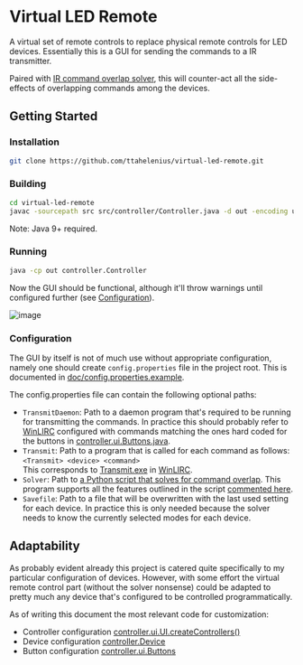 # **Virtual LED Remote**

A virtual set of remote controls to replace physical remote controls for LED devices. Essentially this is a GUI for sending the commands to a IR transmitter.

Paired with [IR command overlap solver](https://github.com/ttahelenius/ir-command-overlap-solver), this will counter-act all the side-effects of overlapping commands among the devices.

## **Getting Started**

### **Installation**

```bash
git clone https://github.com/ttahelenius/virtual-led-remote.git
```

### **Building**

```bash
cd virtual-led-remote
javac -sourcepath src src/controller/Controller.java -d out -encoding utf-8
```

Note: Java 9+ required.

### **Running**

```bash
java -cp out controller.Controller
```

Now the GUI should be functional, although it'll throw warnings until configured further (see [Configuration](#configuration)).

![image](https://github.com/user-attachments/assets/b914f56b-bfee-4a47-a387-8124363e66ef)

### **Configuration**

The GUI by itself is not of much use without appropriate configuration, namely one should create ```config.properties``` file in the project root. This is documented
in [doc/config.properties.example](https://github.com/ttahelenius/virtual-led-remote/tree/main/doc).

The config.properties file can contain the following optional paths:
* ```TransmitDaemon```: Path to a daemon program that's required to be running for transmitting the commands. In practice this should probably refer to [WinLIRC](https://github.com/leg0/WinLIRC) configured with commands matching the ones hard coded for the buttons in [controller.ui.Buttons.java](https://github.com/ttahelenius/virtual-led-remote/blob/main/src/controller/ui/Buttons.java).
* ```Transmit```: Path to a program that is called for each command as follows: ```<Transmit> <device> <command>``` <br />
  This corresponds to [Transmit.exe](https://github.com/leg0/WinLIRC/tree/master/Tools/Transmit) in [WinLIRC](https://github.com/leg0/WinLIRC).
* ```Solver```: Path to [a Python script that solves for command overlap](https://github.com/ttahelenius/ir-command-overlap-solver). This program supports all the features outlined in the script [commented here](https://github.com/ttahelenius/ir-command-overlap-solver/blob/main/main.py).
* ```Savefile```: Path to a file that will be overwritten with the last used setting for each device. In practice this is only needed because the solver needs to know the currently selected modes for each device.

## Adaptability

As probably evident already this project is catered quite specifically to my particular configuration of devices. However, with some effort the virtual remote control part (without the solver nonsense) could be adapted to
pretty much any device that's configured to be controlled programmatically.

As of writing this document the most relevant code for customization:
* Controller configuration [controller.ui.UI.createControllers()](https://github.com/ttahelenius/virtual-led-remote/blob/main/src/controller/ui/UI.java#L114)
* Device configuration [controller.Device](https://github.com/ttahelenius/virtual-led-remote/blob/main/src/controller/Device.java)
* Button configuration [controller.ui.Buttons](https://github.com/ttahelenius/virtual-led-remote/blob/main/src/controller/ui/Buttons.java)
